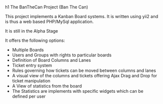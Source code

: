h1 The BanTheCan Project (Ban The Can) 

This project implements a Kanban Board systems. It is written using yii2 and is thus a web based PHP/MySql application.

It is still in the Alpha Stage 

It offers the following options:
* Multiple Boards
* Users and Groups with rights to particular boards
* Definition of Board Columns and Lanes
* Ticket entry system
* Rules governing how tickets can be moved between columns and lanes
* A visual view of the columns and tickets offering Ajax Drag and Drop for ticket manipulation
* A View of statistics from the board 
* The Statistics are implements with specific widgets which can be defined per user 